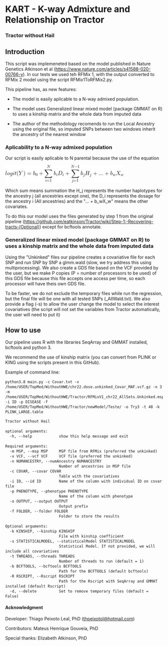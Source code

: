 # KART - K-way Admixture and Relationship on Tractor
### Tractor without Hail

## Introduction

This script was implemeneted based on the model published in Nature Genetics Atkinson et al (https://www.nature.com/articles/s41588-020-00766-y). In our tests we used teh RFMix 1, with the output converted to RFMix 2 model using the script RFMix1ToRFMix2.py.

This pipeline has, as new features: 

- The model is easily aplicable to a N-way admixed population. 

- The model uses Generalized linear mixed model (package GMMAT on R) to uses a kinship matrix and the whole data from imputed data

- The author of the methodology recomends to run the Local Ancestry using the original file, so imputed SNPs between two windows inherit the ancestry of the nearest window


### Aplicability to a N-way admixed population

Our script is easily aplicable to N parental because the use of the equation

![Equation](./Equations/CodeCogsEqn.png)

Which sum means summation the H_j represents the number haplotypes for the ancestry j (all ancestries except one), the D_i represents the dosage for the ancestry i (All ancestries) and the "... + b_wX_w" means the other covariates. 

To do this our model uses the files generated by step 1 from the original pipeline (https://github.com/eatkinson/Tractor/wiki/Step-1:-Recovering-tracts-(Optional)) except for bcftools annotate. 

### Generalized linear mixed model (package GMMAT on R) to uses a kinship matrix and the whole data from imputed data

Using the "Unkinked" files our pipeline creates a covariative file for each SNP and run SNP by SNP a glmm.wald (slow, we try address this using multiprocessing). We also create a GDS file based on the VCF provided by the user, but we make P copies (P = number of processors to be used) of this GDS file because this file accepts one access per time, so each processor will have theis own GDS file.

To be faster, we do not exclude the temporary files while run the regression, but the final file will be one with all tested SNPs (<outputPrefix>_AllWald.txt). We also provide a flag (-s) to allow the user change the model to select the interest covariatives (the script will not set  the variables from Tractor automatically, the user will need to put it)
  

## How to use

Our pipeline uses R with the libraries SeqArray and GMMAT installed, bcftools and python 3.

We recommend the use of kinship matrix (you can convert from PLINK or KING using the scripts present in this GitHub).

Example of command line:

```
python3.8 main.py -c Covar.txt -v /home/USER/TopMed/WithoutHWE/chr22.dose.unkinked_Covar_MAF.vcf.gz -n 3 -m /home/USER/TopMed/WithoutHWE/Tractor/RFMixV1_chr22_AllSets.Unkinked.msp.tsv -i ID -p DISEASE -f /home/USER/TopMed/WithoutHWE/Tractor/newModel/Teste/ -o Try3 -t 48 -k PLINK_LARGE.table
```

```
Tractor without Hail

optional arguments:
  -h, --help            show this help message and exit

Required arguments:
  -m MSP, --msp MSP     MSP file from RFMix (preferred the unkinked)
  -v VCF, --vcf VCF     VCF file (preferred the unkinked)
  -n NUMANCESTRY, --numAncestry NUMANCESTRY
                        Number of ancestries in MSP file
  -c COVAR, --covar COVAR
                        Table with the covariatives
  -i ID, --id ID        Name of the column with individual ID on covar file
  -p PHENOTYPE, --phenotype PHENOTYPE
                        Name of the column with phenotype
  -o OUTPUT, --output OUTPUT
                        Output prefix
  -f FOLDER, --folder FOLDER
                        Folder to store the results

Optional arguments:
  -k KINSHIP, --kinship KINSHIP
                        File with kinship coefficient
  -s STATISTICALMODEL, --statisticalModel STATISTICALMODEL
                        Statistical Model. If not provided, we will include all covariatives
  -t THREADS, --threads THREADS
                        Number of threads to run (default = 1)
  -b BCFTOOLS, --bcftools BCFTOOLS
                        Path for the BCFTOOLS (default bcftools)
  -R RSCRIPT, --Rscript RSCRIPT
                        Path for the Rscript with SeqArray and GMMAT installed (default Rscript)
  -d, --delete          Set to remove temporary files (default = False)
```

 #### Acknowledgment
  
Developer: Thiago Peixoto Leal, PhD (thpeixotol@hotmail.com)

Contributors: Mateus Henrique Gouveia, PhD

Special thanks: Elizabeth Atkinson, PhD
